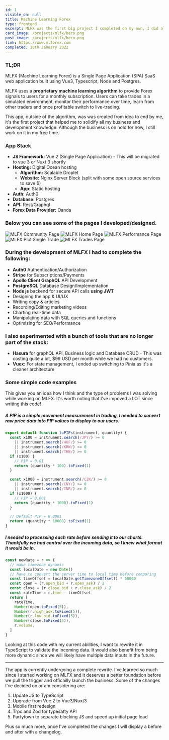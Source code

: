 ```yaml
---
id: 1
visible_on: null
title: Machine Learning Forex
type: frontend
excerpt: MLFX was the first big project I completed on my own, I did all the frontend and most of the backend work. It was a huge learning curve for me and helped me to improve in all areas.
card_image: /projects/mlfx/hero.png
post_image: /projects/mlfx/hero.png
link: https://www.mlforex.com
completed: 18th January 2022
---
```


### TL;DR

MLFX (Machine Learning Forex) is a Single Page Application (SPA) SaaS web application built using Vue3, Typescript, Node and Postgres.

MLFX uses a **proprietary machine learning algorithm** to provide Forex signals to users for a monthly subscription. Users can take trades in a simulated environment, monitor their performance over time, learn from other traders and once profitable switch to live-trading.

This app, outside of the algorithm, was was created from idea to end by me, it's the first project that helped me to solidify all my business and development knowledge. Although the business is on hold for now, I still work on it in my free time.

### App Stack

- **JS Framework:** Vue 2 (Single Page Application) - This will be migrated to vue 3 or Nuxt 3 shortly
- **Hosting:** Digital Ocean hosting
  - **Algorithm:** Scalable Droplet
  - **Website:** Nginx Server Block (split with some open source services to save $)
  - **App:** Static hosting
- **Auth:** Auth0
- **Database:** Postgres
- **API:** Rest/Graphql
- **Forex Data Provider:** Oanda
<!-- **:** Rest/Graphql -->

### Below you can see some of the pages I developed/designed.

![MLFX Community Page](/projects/mlfx/community.png)
![MLFX Home Page](/projects/mlfx/home.png)
![MLFX Performance Page](/projects/mlfx/performance.png)
![MLFX Plot Single Trade](/projects/mlfx/plot-single.png)
![MLFX Trades Page](/projects/mlfx/trades.png)

### During the development of MLFX I had to complete the following:

- **Auth0** Authentication/Authorization
- **Stripe** for Subscriptions/Payments
- **Apollo Client GraphQL** API Development
- **PostgreSQL** Database Design/Implementation
- **Node js** backend for secure API calls **using JWT**
- Designing the app & UI/UX
- Writing copy & articles
- Recording/Editing marketing videos
- Charting real-time data
- Manipulating data with SQL queries and functions
- Optimizing for SEO/Performance

### I also experimented with a bunch of tools that are no longer part of the stack:

- **Hasura** for graphQL API, Business logic and Database CRUD - This was costing quite a bit, $99 USD per month while we had no customers.
- **Vuex:** For state management, I ended up switching to Pinia as it's a cleaner architecture


### Some simple code examples
This gives you an idea how I think and the type of problems I was solving while working on MLFX.
It's worth noting that I've impoved a LOT since writing this code!


##### A PIP is a simple movement measurement in trading, I needed to convert raw price data into PIP values to display to our users.

```javascript
export default function toPIPs(instrument, quantity) {
  const x100 = instrument.search(/JPY/) >= 0
    || instrument.search(/HUF/) >= 0
    || instrument.search(/KRW/) >= 0
    || instrument.search(/THB/) >= 0
  if (x100) {
    // PIP = 0.01
    return (quantity * 100).toFixed(1)
  }

  const x1000 = instrument.search(/CZK/) >= 0
    || instrument.search(/CNY/) >= 0
    || instrument.search(/INR/) >= 0
  if (x1000) {
    // PIP = 0.001
    return (quantity * 1000).toFixed(1)
  }

  // Default PIP = 0.0001
  return (quantity * 10000).toFixed(1)
}
  ```

##### I needed to processing each rate before sending it to our charts. Thankfully we had control over the incoming data, so I knew what format it would be in.

```javascript
const newRate = r => {
  // make timezone dynamic
  const localDate = new Date()
  // have to convert the server time to local time before comparing
  const timeOffset = localDate.getTimezoneOffset() * 60000 
  const open = (r.open_bid + r.open_ask) / 2
  const close = (r.close_bid + r.close_ask) / 2
  const rateTime = r.time - timeOffset
  return [
    rateTime,
    Number(open.toFixed(5)),
    Number(r.high_ask.toFixed(5)),
    Number(r.low_bid.toFixed(5)),
    Number(close.toFixed(5)),
    r.volume,
  ]
}
  ```

Looking at this code with my current abilities, I want to rewrite it in TypeScript to validate the incoming data.
It would also benefit from being more dynamic since we will likely have multiple data inputs in the future.

----

The app is currently undergoing a complete rewrite. I've learned so much since I started working on MLFX and it deserves a better foundation before we pull the trigger and officailly launch the business. Some of the changes I've decided on or am considering are:

1. Update JS to TypeScript
2. Upgrade from Vue 2 to Vue3/Nuxt3
3. Mobile first redesign
4. Trpc and Zod for typesafty API
5. Partytown to separate blocking JS and speed up initial page load

Plus so much more, once I've completed the changes I will display a before and after with a changelog.

  